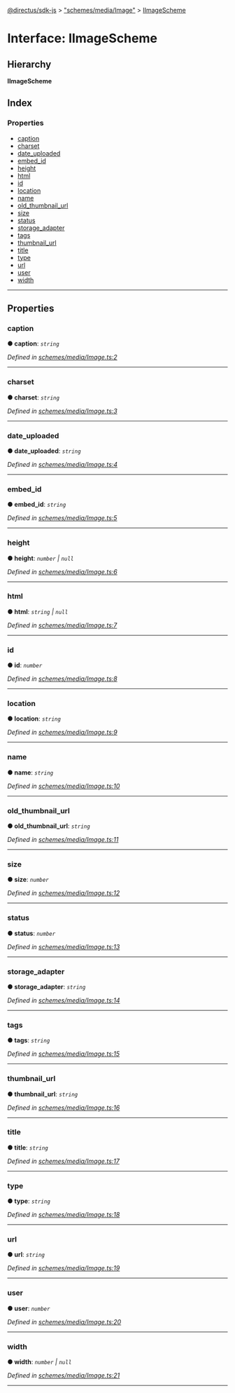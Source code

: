 [@directus/sdk-js](../README.md) > ["schemes/media/Image"](../modules/_schemes_media_image_.md) > [IImageScheme](../interfaces/_schemes_media_image_.iimagescheme.md)

# Interface: IImageScheme

## Hierarchy

**IImageScheme**

## Index

### Properties

* [caption](_schemes_media_image_.iimagescheme.md#caption)
* [charset](_schemes_media_image_.iimagescheme.md#charset)
* [date_uploaded](_schemes_media_image_.iimagescheme.md#date_uploaded)
* [embed_id](_schemes_media_image_.iimagescheme.md#embed_id)
* [height](_schemes_media_image_.iimagescheme.md#height)
* [html](_schemes_media_image_.iimagescheme.md#html)
* [id](_schemes_media_image_.iimagescheme.md#id)
* [location](_schemes_media_image_.iimagescheme.md#location)
* [name](_schemes_media_image_.iimagescheme.md#name)
* [old_thumbnail_url](_schemes_media_image_.iimagescheme.md#old_thumbnail_url)
* [size](_schemes_media_image_.iimagescheme.md#size)
* [status](_schemes_media_image_.iimagescheme.md#status)
* [storage_adapter](_schemes_media_image_.iimagescheme.md#storage_adapter)
* [tags](_schemes_media_image_.iimagescheme.md#tags)
* [thumbnail_url](_schemes_media_image_.iimagescheme.md#thumbnail_url)
* [title](_schemes_media_image_.iimagescheme.md#title)
* [type](_schemes_media_image_.iimagescheme.md#type)
* [url](_schemes_media_image_.iimagescheme.md#url)
* [user](_schemes_media_image_.iimagescheme.md#user)
* [width](_schemes_media_image_.iimagescheme.md#width)

---

## Properties

<a id="caption"></a>

###  caption

**● caption**: *`string`*

*Defined in [schemes/media/Image.ts:2](https://github.com/janbiasi/sdk-js/blob/a08c70e/src/schemes/media/Image.ts#L2)*

___
<a id="charset"></a>

###  charset

**● charset**: *`string`*

*Defined in [schemes/media/Image.ts:3](https://github.com/janbiasi/sdk-js/blob/a08c70e/src/schemes/media/Image.ts#L3)*

___
<a id="date_uploaded"></a>

###  date_uploaded

**● date_uploaded**: *`string`*

*Defined in [schemes/media/Image.ts:4](https://github.com/janbiasi/sdk-js/blob/a08c70e/src/schemes/media/Image.ts#L4)*

___
<a id="embed_id"></a>

###  embed_id

**● embed_id**: *`string`*

*Defined in [schemes/media/Image.ts:5](https://github.com/janbiasi/sdk-js/blob/a08c70e/src/schemes/media/Image.ts#L5)*

___
<a id="height"></a>

###  height

**● height**: *`number` \| `null`*

*Defined in [schemes/media/Image.ts:6](https://github.com/janbiasi/sdk-js/blob/a08c70e/src/schemes/media/Image.ts#L6)*

___
<a id="html"></a>

###  html

**● html**: *`string` \| `null`*

*Defined in [schemes/media/Image.ts:7](https://github.com/janbiasi/sdk-js/blob/a08c70e/src/schemes/media/Image.ts#L7)*

___
<a id="id"></a>

###  id

**● id**: *`number`*

*Defined in [schemes/media/Image.ts:8](https://github.com/janbiasi/sdk-js/blob/a08c70e/src/schemes/media/Image.ts#L8)*

___
<a id="location"></a>

###  location

**● location**: *`string`*

*Defined in [schemes/media/Image.ts:9](https://github.com/janbiasi/sdk-js/blob/a08c70e/src/schemes/media/Image.ts#L9)*

___
<a id="name"></a>

###  name

**● name**: *`string`*

*Defined in [schemes/media/Image.ts:10](https://github.com/janbiasi/sdk-js/blob/a08c70e/src/schemes/media/Image.ts#L10)*

___
<a id="old_thumbnail_url"></a>

###  old_thumbnail_url

**● old_thumbnail_url**: *`string`*

*Defined in [schemes/media/Image.ts:11](https://github.com/janbiasi/sdk-js/blob/a08c70e/src/schemes/media/Image.ts#L11)*

___
<a id="size"></a>

###  size

**● size**: *`number`*

*Defined in [schemes/media/Image.ts:12](https://github.com/janbiasi/sdk-js/blob/a08c70e/src/schemes/media/Image.ts#L12)*

___
<a id="status"></a>

###  status

**● status**: *`number`*

*Defined in [schemes/media/Image.ts:13](https://github.com/janbiasi/sdk-js/blob/a08c70e/src/schemes/media/Image.ts#L13)*

___
<a id="storage_adapter"></a>

###  storage_adapter

**● storage_adapter**: *`string`*

*Defined in [schemes/media/Image.ts:14](https://github.com/janbiasi/sdk-js/blob/a08c70e/src/schemes/media/Image.ts#L14)*

___
<a id="tags"></a>

###  tags

**● tags**: *`string`*

*Defined in [schemes/media/Image.ts:15](https://github.com/janbiasi/sdk-js/blob/a08c70e/src/schemes/media/Image.ts#L15)*

___
<a id="thumbnail_url"></a>

###  thumbnail_url

**● thumbnail_url**: *`string`*

*Defined in [schemes/media/Image.ts:16](https://github.com/janbiasi/sdk-js/blob/a08c70e/src/schemes/media/Image.ts#L16)*

___
<a id="title"></a>

###  title

**● title**: *`string`*

*Defined in [schemes/media/Image.ts:17](https://github.com/janbiasi/sdk-js/blob/a08c70e/src/schemes/media/Image.ts#L17)*

___
<a id="type"></a>

###  type

**● type**: *`string`*

*Defined in [schemes/media/Image.ts:18](https://github.com/janbiasi/sdk-js/blob/a08c70e/src/schemes/media/Image.ts#L18)*

___
<a id="url"></a>

###  url

**● url**: *`string`*

*Defined in [schemes/media/Image.ts:19](https://github.com/janbiasi/sdk-js/blob/a08c70e/src/schemes/media/Image.ts#L19)*

___
<a id="user"></a>

###  user

**● user**: *`number`*

*Defined in [schemes/media/Image.ts:20](https://github.com/janbiasi/sdk-js/blob/a08c70e/src/schemes/media/Image.ts#L20)*

___
<a id="width"></a>

###  width

**● width**: *`number` \| `null`*

*Defined in [schemes/media/Image.ts:21](https://github.com/janbiasi/sdk-js/blob/a08c70e/src/schemes/media/Image.ts#L21)*

___

